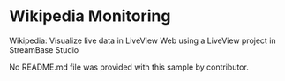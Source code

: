 # Wikipedia Monitoring

Wikipedia: Visualize live data in LiveView Web using a LiveView project in StreamBase Studio

No README.md file was provided with this sample by contributor.
